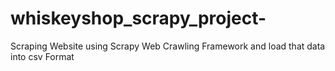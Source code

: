 # whiskeyshop_scrapy_project-

Scraping Website using Scrapy Web Crawling Framework and load that data into csv Format 
